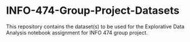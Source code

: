 # INFO-474-Group-Project-Datasets

This repository contains the dataset(s) to be used for the Explorative Data Analysis notebook assignment for INFO 474 group project. 
